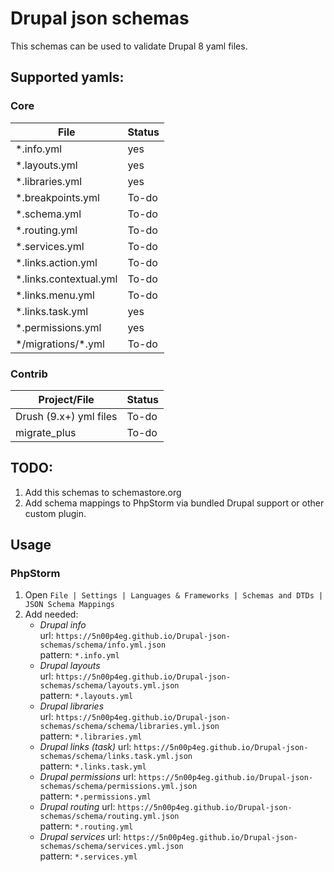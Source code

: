 # Drupal json schemas
This schemas can be used to validate Drupal 8 yaml files.

## Supported yamls:
### Core
|File                   |Status|
|-----------------------|------|
|*.info.yml             |yes   |
|*.layouts.yml          |yes   |
|*.libraries.yml        |yes   | 
|*.breakpoints.yml      |To-do |
|*.schema.yml           |To-do |
|*.routing.yml          |To-do |
|*.services.yml         |To-do |
|*.links.action.yml     |To-do |
|*.links.contextual.yml |To-do |
|*.links.menu.yml       |To-do |
|*.links.task.yml       |yes   |
|*.permissions.yml      |yes   |
|\*/migrations/\*.yml   |To-do |

### Contrib
|Project/File           |Status|
|-----------------------|------|
|Drush (9.x+) yml files |To-do |
|migrate_plus           |To-do |

## TODO:
1. Add this schemas to schemastore.org
1. Add schema mappings to PhpStorm via bundled Drupal support or other custom plugin.  

## Usage
### PhpStorm
1. Open `File | Settings | Languages & Frameworks | Schemas and DTDs | JSON Schema Mappings`
1. Add needed:
   * *Drupal info*   
   url: `https://5n00p4eg.github.io/Drupal-json-schemas/schema/info.yml.json`   
   pattern: `*.info.yml`
   * *Drupal layouts*   
   url: `https://5n00p4eg.github.io/Drupal-json-schemas/schema/layouts.yml.json`   
   pattern: `*.layouts.yml`
   * *Drupal libraries*   
   url: `https://5n00p4eg.github.io/Drupal-json-schemas/schema/schema/libraries.yml.json`   
   pattern: `*.libraries.yml`
   * *Drupal links (task)*
   url: `https://5n00p4eg.github.io/Drupal-json-schemas/schema/links.task.yml.json`   
   pattern: `*.links.task.yml`
   * *Drupal permissions*
   url: `https://5n00p4eg.github.io/Drupal-json-schemas/schema/permissions.yml.json`   
   pattern: `*.permissions.yml`
   * *Drupal routing*
   url: `https://5n00p4eg.github.io/Drupal-json-schemas/schema/routing.yml.json`   
   pattern: `*.routing.yml`
   * *Drupal services*
   url: `https://5n00p4eg.github.io/Drupal-json-schemas/schema/services.yml.json`   
   pattern: `*.services.yml`
